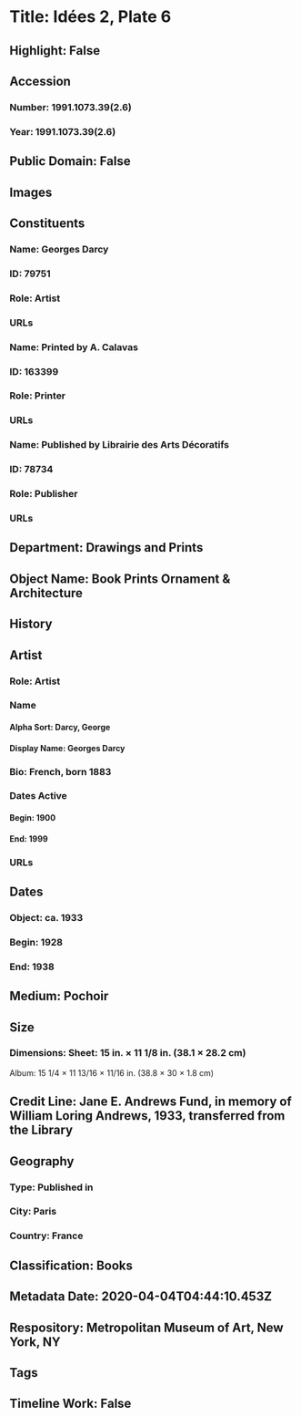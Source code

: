 # Title: Idées 2, Plate 6
## Highlight: False
## Accession
### Number: 1991.1073.39(2.6)
### Year: 1991.1073.39(2.6)
## Public Domain: False
## Images
## Constituents
### Name: Georges Darcy
### ID: 79751
### Role: Artist
### URLs
### Name: Printed by A. Calavas
### ID: 163399
### Role: Printer
### URLs
### Name: Published by Librairie des Arts Décoratifs
### ID: 78734
### Role: Publisher
### URLs
## Department: Drawings and Prints
## Object Name: Book Prints Ornament & Architecture
## History
## Artist
### Role: Artist
### Name
#### Alpha Sort: Darcy, George
#### Display Name: Georges Darcy
### Bio: French, born 1883
### Dates Active
#### Begin: 1900
#### End: 1999
### URLs
## Dates
### Object: ca. 1933
### Begin: 1928
### End: 1938
## Medium: Pochoir
## Size
### Dimensions: Sheet: 15 in. × 11 1/8 in. (38.1 × 28.2 cm)
Album: 15 1/4 × 11 13/16 × 11/16 in. (38.8 × 30 × 1.8 cm)
## Credit Line: Jane E. Andrews Fund, in memory of William Loring Andrews, 1933, transferred from the Library
## Geography
### Type: Published in
### City: Paris
### Country: France
## Classification: Books
## Metadata Date: 2020-04-04T04:44:10.453Z
## Respository: Metropolitan Museum of Art, New York, NY
## Tags
## Timeline Work: False